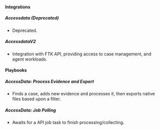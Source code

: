 #### Integrations
##### Accessdata (Deprecated)
- Deprecated.
##### AccessdataV2
- Integration with FTK API, providing access to case management, and agent workloads.

#### Playbooks
##### AccessData: Process Evidence and Export
- Finds a case, adds new evidence and processes it, then exports native files based upon a filter.

##### AccessData: Job Polling
- Awaits for a API job task to finish processing/collecting.